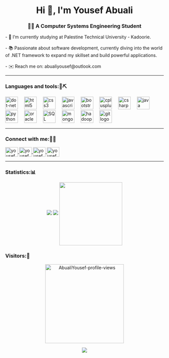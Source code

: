 <h1 align="center">Hi 👋, I'm Yousef Abuali</h1>
<h3 align="center">👩‍💻  A Computer Systems Engineering Student</h3>
<p align="left">- 🔭 I’m currently studying at Palestine Technical University - Kadoorie.<br><br>- 📚 Passionate about software development, currently diving into the world of .NET framework to expand my skillset and build powerful applications.<br><br>- ✉️ Reach me on: abualiyousef@outlook.com</p>
<hr /> 
<h3 align="left">Languages and tools:🔮⛏️</h3>
<div align="left">
  <img src="https://cdn.jsdelivr.net/gh/devicons/devicon/icons/dot-net/dot-net-plain-wordmark.svg" height="40" alt="dot-net logo"  />
  <img width="12" />
  <img src="https://cdn.jsdelivr.net/gh/devicons/devicon/icons/html5/html5-original.svg" height="40" alt="html5 logo"  />
  <img width="12" />
  <img src="https://cdn.jsdelivr.net/gh/devicons/devicon/icons/css3/css3-original.svg" height="40" alt="css3 logo"  />
  <img width="12" />
  <img src="https://cdn.jsdelivr.net/gh/devicons/devicon/icons/javascript/javascript-original.svg" height="40" alt="javascript logo"  />
  <img width="12" />
  <img src="https://cdn.jsdelivr.net/gh/devicons/devicon/icons/bootstrap/bootstrap-original.svg" height="40" alt="bootstrap logo"/>
  <img width="12" />
  <img src="https://cdn.jsdelivr.net/gh/devicons/devicon/icons/cplusplus/cplusplus-original.svg" height="40" alt="cplusplus logo"  />
  <img width="12" />
  <img src="https://cdn.jsdelivr.net/gh/devicons/devicon/icons/csharp/csharp-original.svg" height="40" alt="csharp logo"  />
  <img width="12" />
  <img src="https://cdn.jsdelivr.net/gh/devicons/devicon/icons/java/java-original.svg" height="40" alt="java logo"  />
  <img width="12" />
  <img src="https://cdn.jsdelivr.net/gh/devicons/devicon/icons/python/python-original.svg" height="40" alt="python logo"  />
  <img width="12" />
  <img src="https://cdn.jsdelivr.net/gh/devicons/devicon/icons/oracle/oracle-original.svg" height="40" alt="oracle logo"  />
  <img width="12" />
  <img src="https://cdn.jsdelivr.net/gh/devicons/devicon/icons/microsoftsqlserver/microsoftsqlserver-plain-wordmark.svg" height="40" alt="SQL Server logo" />
  <img width="12" />
  <img src="https://cdn.jsdelivr.net/gh/devicons/devicon/icons/mongodb/mongodb-original.svg" height="40" alt="mongodb logo"  />
  <img width="12" />
  <img src="https://www.vectorlogo.zone/logos/apache_hadoop/apache_hadoop-icon.svg" alt="hadoop" width="40" height="40"/>
  <img width="12" />
  <img src="https://cdn.jsdelivr.net/gh/devicons/devicon/icons/git/git-original.svg" height="40" alt="git logo"  />
</div>
<hr /> 
<h3 align="left">Connect with me:📲🤙</h3>
    <p align="left">
        <a href="https://www.linkedin.com/in/yousef-abuali/" target="blank">
            <img align="center" src="https://raw.githubusercontent.com/rahuldkjain/github-profile-readme-generator/master/src/images/icons/Social/linked-in-alt.svg" alt="yousefabuali" height="30" width="40" />
        </a>
        <a href="https://www.facebook.com/Yousef.H.AbuAli" target="blank">
            <img align="center" src="https://raw.githubusercontent.com/rahuldkjain/github-profile-readme-generator/master/src/images/icons/Social/facebook.svg" alt="yousefabuali" height="30" width="40" />
        </a>
        <a href="https://www.leetcode.com/yousefabuali" target="blank">
            <img align="center" src="https://raw.githubusercontent.com/rahuldkjain/github-profile-readme-generator/master/src/images/icons/Social/leet-code.svg" alt="yousefabuali" height="30" width="40" />
        </a>
              <a href="https://dev.to/yousefabuali" target="blank">
            <img align="center" src="https://raw.githubusercontent.com/rahuldkjain/github-profile-readme-generator/master/src/images/icons/Social/devto.svg" alt="yousefabuali" height="30" width="40" />
        </a>
    </p>
<hr /> 
<h3 align="left">Statistics:📊</h3>

<p align="center">
  <img src="https://github-readme-stats.vercel.app/api?username=AbualiYousef&show_icons=true&theme=neon" />
  <img src="https://github-readme-streak-stats.herokuapp.com/?user=AbualiYousef&theme=neon" />
  <img height=200 align="center" src="https://github-readme-stats.vercel.app/api/top-langs?username=AbualiYousef&layout=compact&langs_count=8&card_width=320&theme=neon" />
</p>

<h3 align="left">Visitors:👀</h3>

<p align="center"> <img width="250px" src="https://komarev.com/ghpvc/?username=AbualiYousef&color=00FFFF&style=flat-square&label=Yousef%27s+profile+views" alt="AbualiYousef-profile-views" /> </p>
<p align="center">
  <img src="https://developers.giphy.com/branch/master/static/api-512d36c09662682717108a38bbb5c57d.gif"/>
</p>

